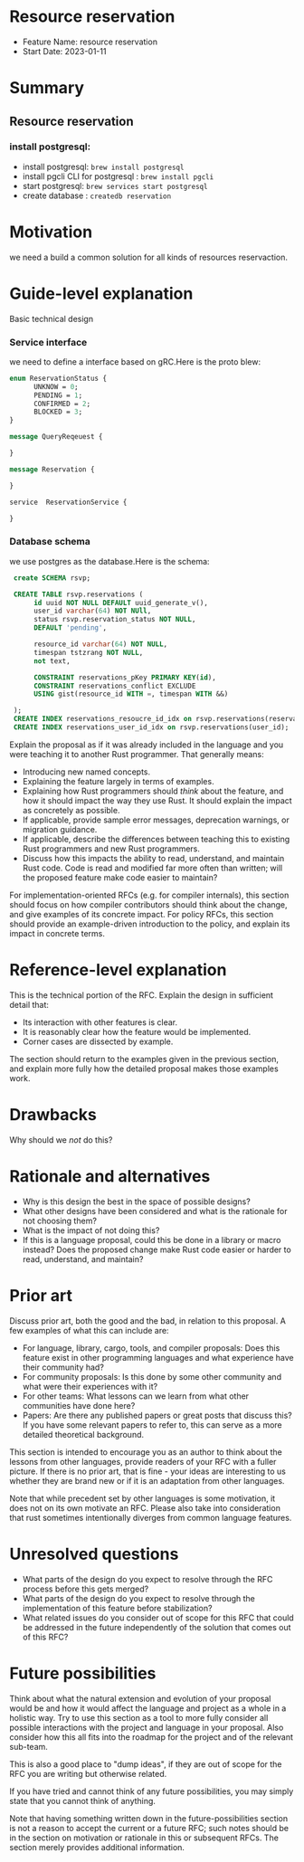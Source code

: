 # Resource reservation

- Feature Name: resource reservation
- Start Date: 2023-01-11

# Summary

## Resource reservation

### install postgresql:

- install postgresql: `brew install postgresql`
- install pgcli CLI for postgresql : `brew install pgcli`
- start postgresql: `brew services start postgresql`
- create database : `createdb reservation`

# Motivation

we need a build a common solution for all kinds of resources reservaction.

# Guide-level explanation

Basic technical design

### Service interface

we need to define a interface based on gRC.Here is the proto blew:

```proto
enum ReservationStatus {
      UNKNOW = 0;
      PENDING = 1;
      CONFIRMED = 2;
      BLOCKED = 3;
}

message QueryReqeuest {

}

message Reservation {

}

service  ReservationService {

}
```

### Database schema

we use postgres as the database.Here is the schema:

```sql
 create SCHEMA rsvp;

 CREATE TABLE rsvp.reservations (
      id uuid NOT NULL DEFAULT uuid_generate_v(),
      user_id varchar(64) NOT NUll,
      status rsvp.reservation_status NOT NULL,
      DEFAULT 'pending',

      resource_id varchar(64) NOT NULL,
      timespan tstzrang NOT NULL,
      not text,

      CONSTRAINT reservations_pKey PRIMARY KEY(id),
      CONSTRAINT reservations_conflict EXCLUDE
      USING gist(resource_id WITH =, timespan WITH &&)

 );
 CREATE INDEX reservations_resoucre_id_idx on rsvp.reservations(reservations_id);
 CREATE INDEX reservations_user_id_idx on rsvp.reservations(user_id);

```

Explain the proposal as if it was already included in the language and you were teaching it to another Rust programmer. That generally means:

- Introducing new named concepts.
- Explaining the feature largely in terms of examples.
- Explaining how Rust programmers should *think* about the feature, and how it should impact the way they use Rust. It should explain the impact as concretely as possible.
- If applicable, provide sample error messages, deprecation warnings, or migration guidance.
- If applicable, describe the differences between teaching this to existing Rust programmers and new Rust programmers.
- Discuss how this impacts the ability to read, understand, and maintain Rust code. Code is read and modified far more often than written; will the proposed feature make code easier to maintain?

For implementation-oriented RFCs (e.g. for compiler internals), this section should focus on how compiler contributors should think about the change, and give examples of its concrete impact. For policy RFCs, this section should provide an example-driven introduction to the policy, and explain its impact in concrete terms.

# Reference-level explanation

This is the technical portion of the RFC. Explain the design in sufficient detail that:

- Its interaction with other features is clear.
- It is reasonably clear how the feature would be implemented.
- Corner cases are dissected by example.

The section should return to the examples given in the previous section, and explain more fully how the detailed proposal makes those examples work.

# Drawbacks

Why should we *not* do this?

# Rationale and alternatives

- Why is this design the best in the space of possible designs?
- What other designs have been considered and what is the rationale for not choosing them?
- What is the impact of not doing this?
- If this is a language proposal, could this be done in a library or macro instead? Does the proposed change make Rust code easier or harder to read, understand, and maintain?

# Prior art

Discuss prior art, both the good and the bad, in relation to this proposal.
A few examples of what this can include are:

- For language, library, cargo, tools, and compiler proposals: Does this feature exist in other programming languages and what experience have their community had?
- For community proposals: Is this done by some other community and what were their experiences with it?
- For other teams: What lessons can we learn from what other communities have done here?
- Papers: Are there any published papers or great posts that discuss this? If you have some relevant papers to refer to, this can serve as a more detailed theoretical background.

This section is intended to encourage you as an author to think about the lessons from other languages, provide readers of your RFC with a fuller picture.
If there is no prior art, that is fine - your ideas are interesting to us whether they are brand new or if it is an adaptation from other languages.

Note that while precedent set by other languages is some motivation, it does not on its own motivate an RFC.
Please also take into consideration that rust sometimes intentionally diverges from common language features.

# Unresolved questions

- What parts of the design do you expect to resolve through the RFC process before this gets merged?
- What parts of the design do you expect to resolve through the implementation of this feature before stabilization?
- What related issues do you consider out of scope for this RFC that could be addressed in the future independently of the solution that comes out of this RFC?

# Future possibilities

Think about what the natural extension and evolution of your proposal would
be and how it would affect the language and project as a whole in a holistic
way. Try to use this section as a tool to more fully consider all possible
interactions with the project and language in your proposal.
Also consider how this all fits into the roadmap for the project
and of the relevant sub-team.

This is also a good place to "dump ideas", if they are out of scope for the
RFC you are writing but otherwise related.

If you have tried and cannot think of any future possibilities,
you may simply state that you cannot think of anything.

Note that having something written down in the future-possibilities section
is not a reason to accept the current or a future RFC; such notes should be
in the section on motivation or rationale in this or subsequent RFCs.
The section merely provides additional information.
